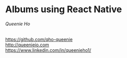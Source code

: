 # Albums using React Native  



###### Queenie Ho  
https://github.com/qho-queenie  
http://queenieio.com  
https://www.linkedin.com/in/queenieho1/  
